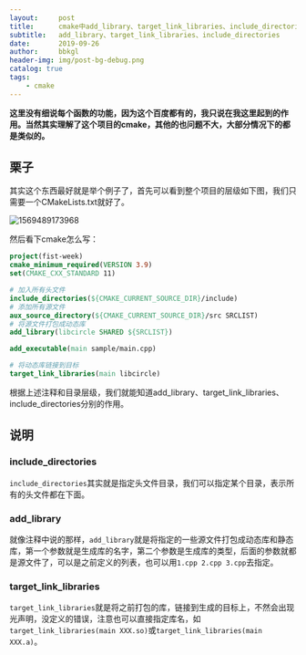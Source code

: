 ```yaml
---
layout:     post
title:      cmake中add_library、target_link_libraries、include_directories的使用
subtitle:   add_library、target_link_libraries、include_directories
date:       2019-09-26
author:     bbkgl
header-img: img/post-bg-debug.png
catalog: true
tags:
    - cmake
---
```


**这里没有细说每个函数的功能，因为这个百度都有的，我只说在我这里起到的作用。当然其实理解了这个项目的cmake，其他的也问题不大，大部分情况下的都是类似的。**

## 栗子

其实这个东西最好就是举个例子了，首先可以看到整个项目的层级如下图，我们只需要一个CMakeLists.txt就好了。

![1569489173968](https://pic.superbed.cn/item/5db02da98b58bc7bf7d1fc9d.jpg)

然后看下cmake怎么写：

```cmake
project(fist-week)
cmake_minimum_required(VERSION 3.9)
set(CMAKE_CXX_STANDARD 11)

# 加入所有头文件
include_directories(${CMAKE_CURRENT_SOURCE_DIR}/include)
# 添加所有源文件
aux_source_directory(${CMAKE_CURRENT_SOURCE_DIR}/src SRCLIST)
# 将源文件打包成动态库
add_library(libcircle SHARED ${SRCLIST})

add_executable(main sample/main.cpp)

# 将动态库链接到目标
target_link_libraries(main libcircle)
```

根据上述注释和目录层级，我们就能知道add_library、target_link_libraries、include_directories分别的作用。

## 说明

### include_directories

`include_directories`其实就是指定头文件目录，我们可以指定某个目录，表示所有的头文件都在下面。

### add_library

就像注释中说的那样，`add_library`就是将指定的一些源文件打包成动态库和静态库，第一个参数就是生成库的名字，第二个参数是生成库的类型，后面的参数就都是源文件了，可以是之前定义的列表，也可以用`1.cpp 2.cpp 3.cpp`去指定。

### target_link_libraries

`target_link_libraries`就是将之前打包的库，链接到生成的目标上，不然会出现光声明，没定义的错误，注意也可以直接指定库名，如`target_link_libraries(main XXX.so)`或`target_link_libraries(main XXX.a)`。


